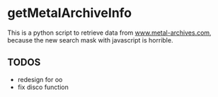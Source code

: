 # getMetalArchiveInfo

This is a python script to retrieve data from www.metal-archives.com, because the new search mask with javascript is horrible.

## TODOS

* redesign for oo
* fix disco function
